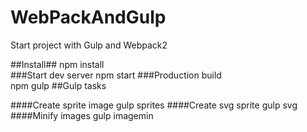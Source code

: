 # WebPackAndGulp
Start project with Gulp and Webpack2

##Install##
    npm install    
###Start dev server
    npm start
###Production build    
    npm gulp
##Gulp tasks

####Create sprite image
    gulp sprites
####Create svg sprite
    gulp svg
####Minify images
    gulp imagemin
